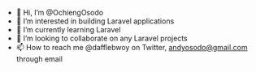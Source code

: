 - 👋 Hi, I’m @OchiengOsodo
- 👀 I’m interested in building Laravel applications
- 🌱 I’m currently learning Laravel
- 💞️ I’m looking to collaborate on any Laravel projects
- 📫 How to reach me @dafflebwoy on Twitter, andyosodo@gmail.com through email

<!---
OchiengOsodo/OchiengOsodo is a ✨ special ✨ repository because its `README.md` (this file) appears on your GitHub profile.
You can click the Preview link to take a look at your changes.
--->
